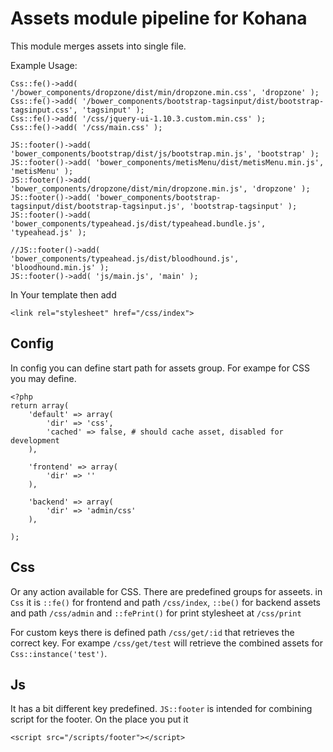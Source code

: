 Assets module pipeline for Kohana
=================================

This module merges assets into single file.


Example Usage:

    Css::fe()->add( '/bower_components/dropzone/dist/min/dropzone.min.css', 'dropzone' );
    Css::fe()->add( '/bower_components/bootstrap-tagsinput/dist/bootstrap-tagsinput.css', 'tagsinput' );
    Css::fe()->add( '/css/jquery-ui-1.10.3.custom.min.css' );
    Css::fe()->add( '/css/main.css' );

    JS::footer()->add( 'bower_components/bootstrap/dist/js/bootstrap.min.js', 'bootstrap' );
    JS::footer()->add( 'bower_components/metisMenu/dist/metisMenu.min.js', 'metisMenu' );
    JS::footer()->add( 'bower_components/dropzone/dist/min/dropzone.min.js', 'dropzone' );
    JS::footer()->add( 'bower_components/bootstrap-tagsinput/dist/bootstrap-tagsinput.js', 'bootstrap-tagsinput' );
    JS::footer()->add( 'bower_components/typeahead.js/dist/typeahead.bundle.js', 'typeahead.js' );

    //JS::footer()->add( 'bower_components/typeahead.js/dist/bloodhound.js', 'bloodhound.min.js' );
    JS::footer()->add( 'js/main.js', 'main' );



In Your template then add 

    <link rel="stylesheet" href="/css/index">

## Config

In config you can define start path for assets group. For exampe for CSS you may define.

    <?php
    return array(
        'default' => array(
            'dir' => 'css',
            'cached' => false, # should cache asset, disabled for development
        ),

        'frontend' => array(
            'dir' => ''
        ),

        'backend' => array(
            'dir' => 'admin/css'
        ),

    );



## Css

Or any action available for CSS. There are predefined groups for asseets. in `Css` it is `::fe()` for frontend and path `/css/index`,
`::be()` for backend assets and path `/css/admin` and `::fePrint()` for print stylesheet at `/css/print`

For custom keys there is defined path `/css/get/:id` that retrieves the correct key. For exampe `/css/get/test` will retrieve the
combined assets for `Css::instance('test')`.

## Js

It has a bit different key predefined. `JS::footer` is intended for combining script for the footer. On the place you put it

    <script src="/scripts/footer"></script>






